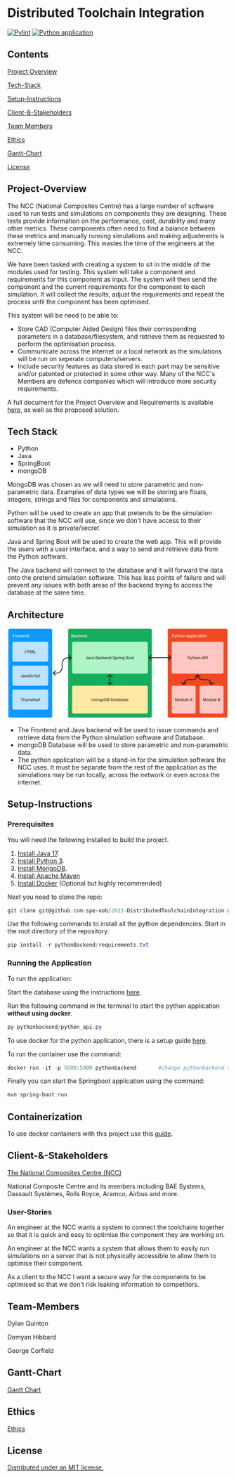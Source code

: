 # Distributed Toolchain Integration

[![Pylint](https://github.com/spe-uob/2023-DistributedToolchainIntegration/actions/workflows/pylint.yml/badge.svg?branch=dev)](https://github.com/spe-uob/2023-DistributedToolchainIntegration/actions/workflows/pylint.yml)
[![Python application](https://github.com/spe-uob/2023-DistributedToolchainIntegration/actions/workflows/python-app.yml/badge.svg)](https://github.com/spe-uob/2023-DistributedToolchainIntegration/actions/workflows/python-app.yml)
## Contents
[Project Overview](#Project-Overview)

[Tech-Stack](#Tech-stack)

[Setup-Instructions](#Setup-instructions)

[Client-&-Stakeholders](#Client--Stakeholders)

[Team Members](#Team-Members)

[Ethics](#Ethics)

[Gantt-Chart](#Gantt-Chart)

[License](#License)


## Project-Overview

The NCC (National Composites Centre) has a large number of software used to run tests and simulations on components they are designing. These tests provide information on the performance, cost, durability and many other metrics. These components often need to find a balance between these metrics and manually running simulations and making adjustments is extremely time consuming. This wastes the time of the engineers at the NCC.

We have been tasked with creating a system to sit in the middle of the modules used for testing. This system will take a component and requirements for this component as input. The system will then send the component and the current requirements for the component to each simulation. It will collect the results, adjust the requirements and repeat the process until the component has been optimised.

This system will be need to be able to: 
* Store CAD (Computer Aided Design) files their corresponding parameters in a database/filesystem, and retrieve them as requested to perform the optimisation process.
* Communicate across the internet or a local network as the simulations will be run on seperate computers/servers.
* Include security features as data stored in each part may be sensitive and/or patented or protected in some other way. Many of the NCC's Members are defence companies which will introduce more security requirements.

A full document for the Project Overview and Requirements is available [here](./documentation/ProjectOverviewAndRequirements.md), as well as the proposed solution.

## Tech Stack
* Python
* Java
* SpringBoot
* mongoDB

MongoDB was chosen as we will need to store parametric and non-parametric data. Examples of data types we will be storing are floats, integers, strings and files for components and simulations.

Python will be used to create an app that pretends to be the simulation software that the NCC will use, since we don't have access to their simulation as it is private/secret

Java and Spring Boot will be used to create the web app. This will provide the users with a user interface, and a way to send and retrieve data from the Python software.

The Java backend will connect to the database and it will forward the data onto the pretend simulation software. This has less points of failure and will prevent any issues with both areas of the backend trying to access the database at the same time.


## Architecture

![Architecture Diagram](/assets/archietectureDiagram.PNG  "Architecture Diagram")

* The Frontend and Java backend will be used to issue commands and retrieve data from the Python simulation software and Database.
* mongoDB Database will be used to store parametric and non-parametric data.
* The python application will be a stand-in for the simulation software the NCC uses. It must be separate from the rest of the application as the simulations may be run locally, across the network or even across the internet.

## Setup-Instructions

### Prerequisites
You will need the following installed to build the project. 
1. [Install Java 17](https://www.oracle.com/uk/java/technologies/downloads/#java17).
2. [Install Python 3](https://www.python.org/downloads/).
3. [Install MongoDB](./documentation/MongoDBinstructions.md).
4. [Install Apache Maven](https://maven.apache.org/download.cgi)
5. [Install Docker](https://docs.docker.com/engine/install/) (Optional but highly recommended)

Next you need to clone the repo:
```powershell
git clone git@github.com:spe-uob/2023-DistributedToolchainIntegration.git
```
Use the following commands to install all the python dependencies. Start in the root directory of the repository.
```powershell
pip install -r pythonBackend/requirements.txt
```
### Running the Application
To run the application:

Start the database using the instructions [here](./documentation/MongoDBinstructions.md).

Run the following command in the terminal to start the python application **without using docker**. 
```powershell
py pythonbackend/python_api.py
```
To use docker for the python application, there is a setup guide [here](./documentation/Containerization.md).

To run the container use the command:
```powershell
docker run -it -p 5000:5000 pythonbackend		#change pythonbackend to the container name you chose
```
Finally you can start the Springboot application using the command:
```powershell
mvn spring-boot:run
```


## Containerization
To use docker containers with this project use this [guide](./documentation/Containerization.md).

## Client-&-Stakeholders
[The National Composites Centre (NCC)](https://www.nccuk.com/) 

National Composite Centre and its members including BAE Systems, Dassault Systèmes, Rolls Royce, Aramco, Airbus and more.

### User-Stories
An engineer at the NCC wants a system to connect the toolchains together so that it is quick and easy to optimise the component they are working on.

An engineer at the NCC wants a system that allows them to easily run simulations on a server that is not physically accessible to allow them to optimise their component.

As a client to the NCC I want a secure way for the components to be optimised so that we don't risk leaking information to competitors.  

## Team-Members 
Dylan Quinton  

Demyan Hibbard  

George Corfield

## Gantt-Chart
[Gantt Chart](https://github.com/orgs/spe-uob/projects/119/views/2)

## Ethics
[Ethics](./documentation/ETHICS.md)

## License
[Distributed under an MIT license.](./documentation/LICENSE)

